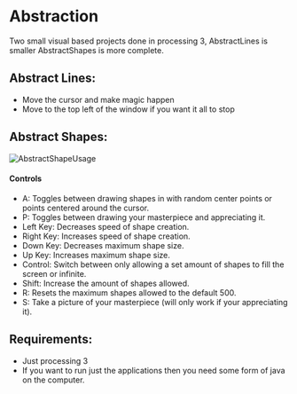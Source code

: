 # Abstraction
Two small visual based projects done in processing 3, AbstractLines is smaller AbstractShapes is more complete.


## Abstract Lines:
  * Move the cursor and make magic happen
  * Move to the top left of the window if you want it all to stop

## Abstract Shapes:
![AbstractShapeUsage](https://github.com/alexanderepstein/Abstraction/blob/master/AbstractShapes/Usage.gif)
#### Controls
  * A: Toggles between drawing shapes in with random center points or points centered around the cursor.
  * P: Toggles between drawing your masterpiece and appreciating it.
  * Left Key: Decreases speed of shape creation.
  * Right Key: Increases speed of shape creation.
  * Down Key: Decreases maximum shape size.
  * Up Key: Increases maximum shape size.
  * Control: Switch between only allowing a set amount of shapes to fill the screen or infinite.
  * Shift: Increase the amount of shapes allowed.
  * R: Resets the maximum shapes allowed to the default 500.
  * S: Take a picture of your masterpiece (will only work if your appreciating it).


## Requirements:
  * Just processing 3
  * If you want to run just the applications then you need some form of java on the computer.
